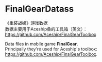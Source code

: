 # FinalGearDatass
《重装战姬》游戏数据<br/>
数据主要用于Aceship桑的工具箱（英文）：https://github.com/Aceship/FinalGearToolbox

Data files in mobile game **FinalGear**.<br/>
Principally they're used for Aceship's toolbox: https://github.com/Aceship/FinalGearToolbox.